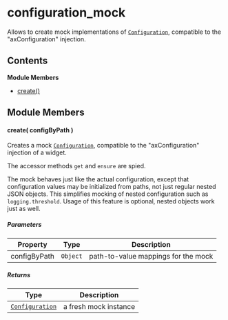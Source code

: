 
# <a id="configuration_mock"></a>configuration_mock

Allows to create mock implementations of [`Configuration`](runtime.configuration.md), compatible to the "axConfiguration"
injection.

## Contents

**Module Members**

- [create()](#create)

## Module Members

#### <a id="create"></a>create( configByPath )

Creates a mock [`Configuration`](runtime.configuration.md), compatible to the "axConfiguration" injection of a widget.

The accessor methods `get` and `ensure` are spied.

The mock behaves just like the actual configuration, except that configuration values may be initialized
from paths, not just regular nested JSON objects. This simplifies mocking of nested configuration such as
`logging.threshold`. Usage of this feature is optional, nested objects work just as well.

##### Parameters

| Property | Type | Description |
| -------- | ---- | ----------- |
| configByPath | `Object` |  path-to-value mappings for the mock |

##### Returns

| Type | Description |
| ---- | ----------- |
| [`Configuration`](runtime.configuration.md#Configuration) |  a fresh mock instance |
